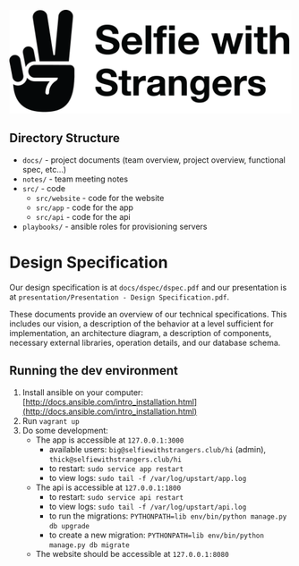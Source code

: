 [![](docs/logo.png)](http://selfiewithstrangers.club)

## Directory Structure

- `docs/` - project documents (team overview, project overview, functional spec, etc...)
- `notes/` - team meeting notes
- `src/` - code
    - `src/website` - code for the website
    - `src/app` - code for the app
    - `src/api` - code for the api
- `playbooks/` - ansible roles for provisioning servers

# Design Specification

Our design specification is at `docs/dspec/dspec.pdf` and our presentation is at `presentation/Presentation - Design Specification.pdf`.

These documents provide an overview of our technical specifications. This includes our vision, a description of the behavior at a level sufficient for implementation, an architecture diagram, a description of components, necessary external libraries, operation details, and our database schema.

## Running the dev environment

1. Install ansible on your computer: [http://docs.ansible.com/intro_installation.html](http://docs.ansible.com/intro_installation.html)
1. Run `vagrant up`
1. Do some development:
   - The app is accessible at `127.0.0.1:3000`
      - available users: `big@selfiewithstrangers.club/hi` (admin), `thick@selfiewithstrangers.club/hi`
      - to restart: `sudo service app restart`
      - to view logs: `sudo tail -f /var/log/upstart/app.log`
    - The api is accessible at `127.0.0.1:1800`
      - to restart: `sudo service api restart`
      - to view logs: `sudo tail -f /var/log/upstart/api.log`
      - to run the migrations: `PYTHONPATH=lib env/bin/python manage.py db upgrade`
      - to create a new migration: `PYTHONPATH=lib env/bin/python manage.py db migrate`
    - The website should be accessible at `127.0.0.1:8080`
